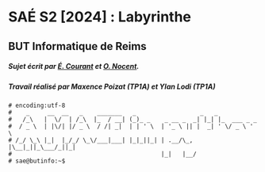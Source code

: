 # SAÉ S2 [2024] : Labyrinthe

## BUT Informatique de Reims

##### Sujet écrit par [É. Courant](https://iut-info.univ-reims.fr/users/coutant/) et [O. Nocent](https://iut-info.univ-reims.fr/users/nocent/).

##### Travail réalisé par Maxence Poizat (TP1A) et Ylan Lodi (TP1A)

    # encoding:utf-8
    #    _     __  __   _    _______   _                  _   _
    #   /_\   |  \/  | /_\  |_  / __| (_)_ _    _ __ _  _| |_| |_  ___ _ _
    #  / _ \  | |\/| |/ _ \  / /| _|  | | ' \  | '_ \ || |  _| ' \/ _ \ ' \
    # /_/ \_\ |_|  |_/_/ \_\/___|___| |_|_||_| | .__/\_, |\__|_||_\___/_||_|
    #                                          |_|   |__/
    # sae@butinfo:~$
